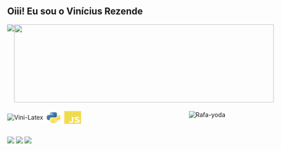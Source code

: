 ## Oiii! Eu sou o Vinícius Rezende

<div style="display: flex; justify-content: space-between;">
  <a href="https://github.com/vprezende">
    <img height="180em" src="https://github-readme-stats.vercel.app/api?username=vprezende&theme=dracula&show_icons=true&include_all_commits=true&count_private=true"/>
  </a>
  <a href="https://github.com/vprezende">
    <img height="180em" width="600em" src="https://github-readme-stats.vercel.app/api/top-langs/?username=vprezende&theme=dracula&show_icons=true&hide_border=false&layout=compact"/>
  </a>
</div>
<div style="display: inline_block"><br>
  <img align="center" alt="Vini-Latex" height="30" width="40" src="https://img.shields.io/badge/LaTeX-%23333.svg">
    <img align="center" alt="Vini-Python" height="30" width="40" src="https://raw.githubusercontent.com/devicons/devicon/master/icons/python/python-original.svg">
  <img align="center" alt="Vini-Js" height="30" width="40" src="https://raw.githubusercontent.com/devicons/devicon/master/icons/javascript/javascript-plain.svg">
  <img align="right" alt="Rafa-yoda" src="https://cdn.discordapp.com/attachments/795358919417397249/825430589581688872/hi.gif">
</div>
  
##
 
<div>
  <a href="http://lattes.cnpq.br/3090486923351339" target="_blank"><img src="https://img.shields.io/badge/lattes-004AAD?style=for-the-badge&logoColor=white" target="_blank"></a> 
  <a href ="mailto:vinicius.rezende@gsuite.iff.edu.br"><img src="https://img.shields.io/badge/-Gmail-%23333?style=for-the-badge&logo=gmail&logoColor=white" target="_blank"></a>
  <a href="https://www.linkedin.com/in/vprezende" target="_blank"><img src="https://img.shields.io/badge/-LinkedIn-%230077B5?style=for-the-badge&logo=linkedin&logoColor=white" target="_blank"></a> 
</div>
